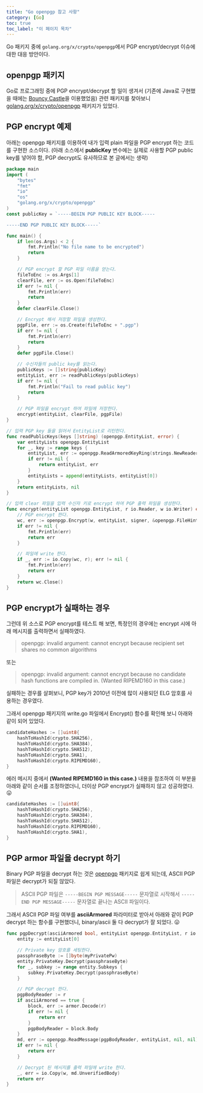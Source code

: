 ```yaml
---
title: "Go openpgp 참고 사항"
category: [Go]
toc: true
toc_label: "이 페이지 목차"
---
```


Go 패키지 중에 `golang.org/x/crypto/openpgp`에서 PGP encrypt/decrypt 이슈에 대한 대응 방안이다.

## openpgp 패키지
Go로 프로그래밍 중에 PGP encrypt/decrypt 할 일이 생겨서 (기존에 Java로 구현했을 때에는 [Bouncy Castle](https://www.bouncycastle.org/)을 이용했었음) 관련 패키지를 찾아보니 [golang.org/x/crypto/openpgp](https://pkg.go.dev/golang.org/x/crypto/openpgp) 패키지가 있었다.

## PGP encrypt 예제
아래는 openpgp 패키지를 이용하여 내가 입력 plain 파일을 PGP encrypt 하는 코드를 구현한 소스이다. (아래 소스에서 **publicKey** 변수에는 실제로 사용할 PGP public key를 넣어야 함, PGP decrypt도 유사하므로 본 글에서는 생략)
```go
package main
import (
    "bytes"
    "fmt"
    "io"
    "os"
    "golang.org/x/crypto/openpgp"
)
const publicKey = `-----BEGIN PGP PUBLIC KEY BLOCK-----

-----END PGP PUBLIC KEY BLOCK-----`

func main() {
    if len(os.Args) < 2 {
        fmt.Println("No file name to be encrypted")
        return
    }

    // PGP encrypt 할 PGP 파일 이름을 얻는다.
    fileToEnc := os.Args[1]
    clearFile, err := os.Open(fileToEnc)
    if err != nil {
        fmt.Println(err)
        return
    }
    defer clearFile.Close()

    // Encrypt 해서 저장할 파일을 생성한다.
    pgpFile, err := os.Create(fileToEnc + ".pgp")
    if err != nil {
        fmt.Println(err)
        return
    }
    defer pgpFile.Close()

    // 수신자들의 public key를 읽는다.
    publicKeys := []string{publicKey}
    entityList, err := readPublicKeys(publicKeys)
    if err != nil {
        fmt.Println("Fail to read public key")
        return
    }

    // PGP 파일을 encrypt 하여 파일에 저장한다.
    encrypt(entityList, clearFile, pgpFile)
}

// 입력 PGP key 들을 읽어서 EntityList로 리턴한다.
func readPublicKeys(keys []string) (openpgp.EntityList, error) {
    var entityLists openpgp.EntityList
    for _, key := range keys {
        entityList, err := openpgp.ReadArmoredKeyRing(strings.NewReader(key))
        if err != nil {
            return entityList, err
        }
        entityLists = append(entityLists, entityList[0])
    }
    return entityLists, nil
}

// 입력 clear 파일을 입력 수신자 키로 encrypt 하여 PGP 출력 파일을 생성한다.
func encrypt(entityList openpgp.EntityList, r io.Reader, w io.Writer) error {
    // PGP encrypt 한다.
    wc, err := openpgp.Encrypt(w, entityList, signer, &openpgp.FileHints{IsBinary: true}, nil)
    if err != nil {
        fmt.Println(err)
        return err
    }

    // 파일에 write 한다.
    if _, err := io.Copy(wc, r); err != nil {
        fmt.Println(err)
        return err
    }
    return wc.Close()
}
```

## PGP encrypt가 실패하는 경우
그런데 위 소스로 PGP encrypt를 테스트 해 보면, 특정인의 경우에는 encrypt 시에 아래 메시지를 출력하면서 실패하였다.
> openpgp: invalid argument: cannot encrypt because recipient set shares no common algorithms  

또는  
> openpgp: invalid argument: cannot encrypt because no candidate hash functions are compiled in. (Wanted RIPEMD160 in this case.)

실패하는 경우를 살펴보니, PGP key가 2010년 이전에 많이 사용되던 ELG 암호를 사용하는 경우였다.  

그래서 openpgp 패키지의 write.go 파일에서 Encrypt() 함수를 확인해 보니 아래와 같이 되어 있었다.
```go
candidateHashes := []uint8{
    hashToHashId(crypto.SHA256),
    hashToHashId(crypto.SHA384),
    hashToHashId(crypto.SHA512),
    hashToHashId(crypto.SHA1),
    hashToHashId(crypto.RIPEMD160),
}
```

에러 메시지 중에서 **(Wanted RIPEMD160 in this case.)** 내용을 참조하여 이 부분을 아래와 같이 순서를 조정하였더니, 더이상 PGP encrypt가 실패하지 않고 성공하였다. 😛
```go
candidateHashes := []uint8{
    hashToHashId(crypto.SHA256),
    hashToHashId(crypto.SHA384),
    hashToHashId(crypto.SHA512),
    hashToHashId(crypto.RIPEMD160),
    hashToHashId(crypto.SHA1),
}
```

## PGP armor 파일을 decrypt 하기
Binary PGP 파일을 decrypt 하는 것은 [openpgp](https://pkg.go.dev/golang.org/x/crypto/openpgp) 패키지로 쉽게 되는데, ASCII PGP 파일은 decrypt가 되질 않았다.
> ASCII PGP 파일은 `-----BEGIN PGP MESSAGE-----` 문자열로 시작해서 `-----END PGP MESSAGE-----` 문자열로 끝나는 ASCII 파일이다.

그래서 ASCII PGP 파일 여부를 **asciiArmored** 파라미터로 받아서 아래와 같이 PGP decrypt 하는 함수를 구현했더니, binary/ascii 둘 다 decrypt가 잘 되었다. 😛
```go
func pgpDecrypt(asciiArmored bool, entityList openpgp.EntityList, r io.Reader, w io.Writer) error {
    entity := entityList[0]

    // Private key 암호를 세팅한다.
    passphraseByte := []byte(myPrivatePw)
    entity.PrivateKey.Decrypt(passphraseByte)
    for _, subkey := range entity.Subkeys {
        subkey.PrivateKey.Decrypt(passphraseByte)
    }

    // PGP decrypt 한다.
    pgpBodyReader := r
    if asciiArmored == true {
        block, err := armor.Decode(r)
        if err != nil {
            return err
        }
        pgpBodyReader = block.Body
    }
    md, err := openpgp.ReadMessage(pgpBodyReader, entityList, nil, nil)
    if err != nil {
        return err
    }

    // Decrypt 된 메시지를 출력 파일에 write 한다.
    _, err = io.Copy(w, md.UnverifiedBody)
    return err
}
```
